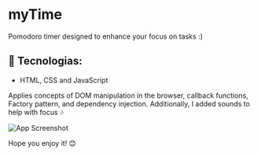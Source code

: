 # myTime
Pomodoro timer designed to enhance your focus on tasks :)





## 🚀 Tecnologias: 
- HTML, CSS and JavaScript

Applies concepts of DOM manipulation in the browser, callback functions, Factory pattern, and dependency injection. Additionally, I added sounds to help with focus 🎶 




![App Screenshot](https://i.imgur.com/TV8Uwbk.jpg)


Hope you enjoy it! 😊


